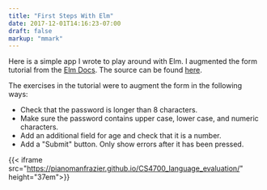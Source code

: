 ```yaml
---
title: "First Steps With Elm"
date: 2017-12-01T14:16:23-07:00
draft: false
markup: "mmark"
---
```


Here is a simple app I wrote to play around with Elm. I augmented the form tutorial from the [Elm Docs](https://guide.elm-lang.org/architecture/user_input/forms.html). The source can be found [here](https://github.com/pianomanfrazier/CS4700_language_evaluation/blob/master/form.elm).

The exercises in the tutorial were to augment the form in the following ways:

- Check that the password is longer than 8 characters.
- Make sure the password contains upper case, lower case, and numeric characters.
- Add an additional field for age and check that it is a number.
- Add a "Submit" button. Only show errors after it has been pressed.


{{< iframe src="https://pianomanfrazier.github.io/CS4700_language_evaluation/" height="37em">}}

